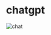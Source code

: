 # chatgpt

![chat](https://github.com/brothercodes/Ai-Image-Generater/assets/124895016/655e0616-819b-4bb7-a5fa-84ae5045b1ce)
